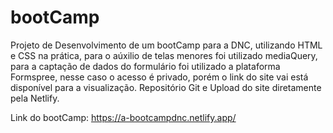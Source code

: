 # bootCamp

Projeto de Desenvolvimento de um bootCamp para a DNC, utilizando HTML e CSS na prática, para o aúxilio de telas menores foi utilizado mediaQuery, para a captação de dados do formulário foi utilizado a plataforma Formspree, nesse caso o acesso é privado, porém o link do site vai está disponível para a visualização.
Repositório Git e Upload do site diretamente pela Netlify.

Link do bootCamp: https://a-bootcampdnc.netlify.app/
